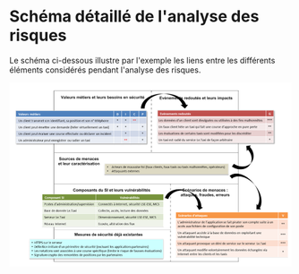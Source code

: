 # Schéma détaillé de l'analyse des risques

Le schéma ci-dessous illustre par l'exemple les liens entre les différents éléments considérés pendant l'analyse des risques.

![](/assets/elements-analyse.png)



